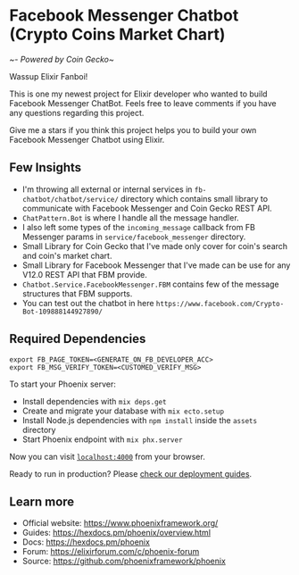# Facebook Messenger Chatbot (Crypto Coins Market Chart)
*~- Powered by Coin Gecko~*

Wassup Elixir Fanboi!

This is one my newest project for Elixir developer who wanted to build Facebook Messenger ChatBot. Feels free to leave comments if you have any questions regarding this project.

Give me a stars if you think this project helps you to build your own Facebook Messenger Chatbot using Elixir.

## Few Insights
- I'm throwing all external or internal services in `fb-chatbot/chatbot/service/` directory which contains small library to communicate with Facebook Messenger and Coin Gecko REST API.
- `ChatPattern.Bot` is where I handle all the message handler.
- I also left some types of the `incoming_message` callback from FB Messenger params in `service/facebook_messenger` directory.
- Small Library for Coin Gecko that I've made only cover for coin's search and coin's market chart.
- Small Library for Facebook Messenger that I've made can be use for any V12.0 REST API that FBM provide.
- `Chatbot.Service.FacebookMessenger.FBM` contains few of the message structures that FBM supports.
- You can test out the chatbot in here `https://www.facebook.com/Crypto-Bot-109888144927890/`

## Required Dependencies

```
export FB_PAGE_TOKEN=<GENERATE_ON_FB_DEVELOPER_ACC>
export FB_MSG_VERIFY_TOKEN=<CUSTOMED_VERIFY_MSG>
```

To start your Phoenix server:

  * Install dependencies with `mix deps.get`
  * Create and migrate your database with `mix ecto.setup`
  * Install Node.js dependencies with `npm install` inside the `assets` directory
  * Start Phoenix endpoint with `mix phx.server`

Now you can visit [`localhost:4000`](http://localhost:4000) from your browser.

Ready to run in production? Please [check our deployment guides](https://hexdocs.pm/phoenix/deployment.html).

## Learn more

  * Official website: https://www.phoenixframework.org/
  * Guides: https://hexdocs.pm/phoenix/overview.html
  * Docs: https://hexdocs.pm/phoenix
  * Forum: https://elixirforum.com/c/phoenix-forum
  * Source: https://github.com/phoenixframework/phoenix
